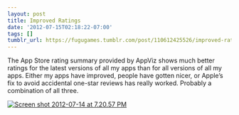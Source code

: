```yaml
---
layout: post
title: Improved Ratings
date: '2012-07-15T02:18:22-07:00'
tags: []
tumblr_url: https://fugugames.tumblr.com/post/110612425526/improved-ratings
---
```

The App Store rating summary provided by AppViz shows much better ratings for the latest versions of all my apps than for all versions of all my apps. Either my apps have improved, people have gotten nicer, or Apple’s fix to avoid accidental one-star reviews has really worked. Probably a combination of all three.

[![](http://itshardtofondlepenguins.com/wp-content/uploads/2012/07/Screen-shot-2012-07-14-at-7.20.57-PM.png "Screen shot 2012-07-14 at 7.20.57 PM")](http://itshardtofondlepenguins.com/wp-content/uploads/2012/07/Screen-shot-2012-07-14-at-7.20.57-PM.png)

